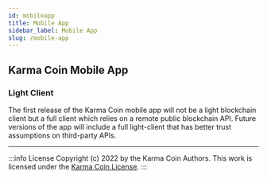 ```yaml
---
id: mobileapp
title: Mobile App
sidebar_label: Mobile App
slug: /mobile-app
---
```


## Karma Coin Mobile App


### Light Client
The first release of the Karma Coin mobile app will not be a light blockchain client but a full client which relies on a remote public blockchain API. Future versions of the app will include a full light-client that has better trust assumptions on third-party APIs.

---
:::info License
Copyright (c) 2022 by the Karma Coin Authors. This work is licensed under the [Karma Coin License](/docs/license).
:::